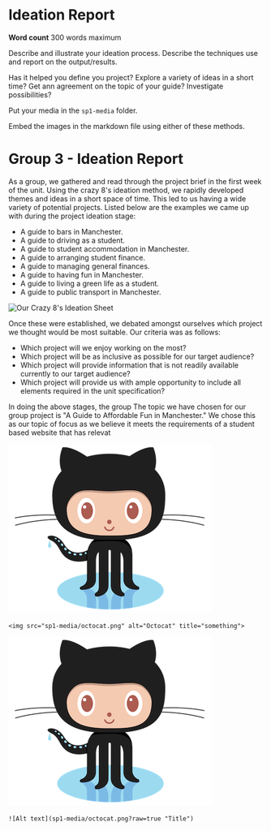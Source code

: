 # Ideation Report

**Word count** 300 words maximum

Describe and illustrate your ideation process. Describe the techniques use and report on the output/results.

Has it helped you define you project? Explore a variety of ideas in a short time? Get ann agreement on the topic of your guide? Investigate possibilities?

Put your media in the `sp1-media` folder.

Embed the images in the markdown file using either of these methods.

# Group 3 - Ideation Report

As a group, we gathered and read through the project brief in the first week of the unit. Using the crazy 8's ideation method, we rapidly developed themes and ideas in a short space of time. This led to us having a wide variety of potential projects. Listed below are the examples we came up with during the project ideation stage:

* A guide to bars in Manchester.
* A guide to driving as a student.
* A guide to student accommodation in Manchester.
* A guide to arranging student finance.
* A guide to managing general finances.
* A guide to having fun in Manchester.
* A guide to living a green life as a student.
* A guide to public transport in Manchester.

<img src="insert link here" alt="Our Crazy 8's Ideation Sheet" title="Crazy 8's">


Once these were established, we debated amongst ourselves which project we thought would be most suitable. Our criteria was as follows:

* Which project will we enjoy working on the most?
* Which project will be as inclusive as possible for our target audience?
* Which project will provide information that is not readily available currently to our target audience?
* Which project will provide us with ample opportunity to include all elements required in the unit specification?

In doing the above stages, the group The topic we have chosen for our group project is "A Guide to Affordable Fun in Manchester." We chose this as our topic of focus as we believe it meets the requirements of a student based website that has relevat

<img src="sp1-media/octocat.png" alt="Octocat" title="something">

```
<img src="sp1-media/octocat.png" alt="Octocat" title="something">
```

![Alt text](sp1-media/octocat.png?raw=true "Title")

```
![Alt text](sp1-media/octocat.png?raw=true "Title")
```
